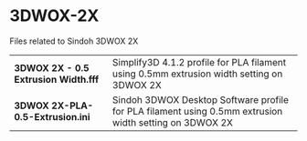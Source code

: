 # 3DWOX-2X
Files related to Sindoh 3DWOX 2X

|||
|-|-|
|__3DWOX 2X - 0.5 Extrusion Width.fff__|Simplify3D 4.1.2 profile for PLA filament using 0.5mm extrusion width setting on 3DWOX 2X|
|__3DWOX 2X-PLA-0.5-Extrusion.ini__|Sindoh 3DWOX Desktop Software profile for PLA filament using 0.5mm extrusion width setting on 3DWOX 2X|
